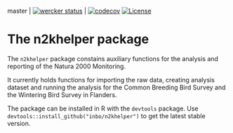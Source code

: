master | [![wercker status](https://app.wercker.com/status/a0db92c2c346d3ce044568c17879fb51/m/master "wercker status")](https://app.wercker.com/project/bykey/a0db92c2c346d3ce044568c17879fb51) | 
[![codecov](https://codecov.io/gh/inbo/n2khelper/branch/master/graph/badge.svg)](https://codecov.io/gh/inbo/n2khelper)
[![License](http://img.shields.io/badge/license-GPL--3-blue.svg?style=flat)](http://www.gnu.org/licenses/gpl-3.0.html)

# The n2khelper package

The `n2khelper` package constains auxiliary functions for the analysis and reporting of the Natura 2000 Monitoring.

It currently holds functions for importing the raw data, creating analysis dataset and running the analysis for the Common Breeding Bird Survey and the Wintering Bird Survey in Flanders.

The package can be installed in R with the `devtools` package. Use `devtools::install_github("inbo/n2khelper")` to get the latest stable version.
